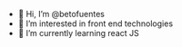 - 👋 Hi, I’m @betofuentes
- 👀 I’m interested in front end technologies 
- 🌱 I’m currently learning react JS

<!---
betofuentes/betofuentes is a ✨ special ✨ repository because its `README.md` (this file) appears on your GitHub profile.
You can click the Preview link to take a look at your changes.
--->
